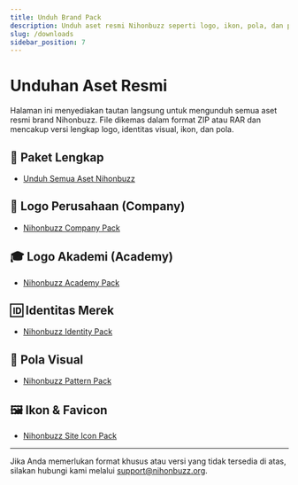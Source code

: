```yaml
---
title: Unduh Brand Pack
description: Unduh aset resmi Nihonbuzz seperti logo, ikon, pola, dan paket identitas visual lainnya.
slug: /downloads
sidebar_position: 7
---
```


# Unduhan Aset Resmi

Halaman ini menyediakan tautan langsung untuk mengunduh semua aset resmi brand Nihonbuzz. File dikemas dalam format ZIP atau RAR dan mencakup versi lengkap logo, identitas visual, ikon, dan pola.

## 🎒 Paket Lengkap

- [Unduh Semua Aset Nihonbuzz](/static/assets/Brand-Pack/Nihonbuzz-Brand-Guideline-All-Pack.zip)

## 🏢 Logo Perusahaan (Company)

- [Nihonbuzz Company Pack](/static/assets/Brand-Pack/Nihonbuzz-Company-Pack.zip)

## 🎓 Logo Akademi (Academy)

- [Nihonbuzz Academy Pack](/static/assets/Brand-Pack/Nihonbuzz-Academy-Pack.zip)

## 🆔 Identitas Merek

- [Nihonbuzz Identity Pack](/static/assets/Brand-Pack/Nihonbuzz-Identity-Pack.zip)

## 🧩 Pola Visual

- [Nihonbuzz Pattern Pack](/static/assets/Brand-Pack/Nihonbuzz-Pattern-Pack.zip)

## 🖼️ Ikon & Favicon

- [Nihonbuzz Site Icon Pack](/static/assets/Brand-Pack/Nihonbuzz-Site-Icon-Pack.rar)

---

Jika Anda memerlukan format khusus atau versi yang tidak tersedia di atas, silakan hubungi kami melalui [support@nihonbuzz.org](/hubungi-kami).
